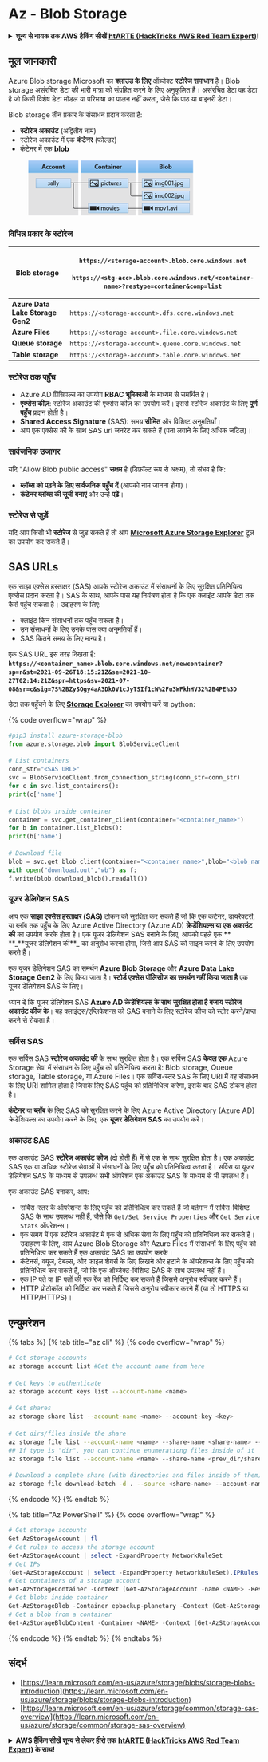 # Az - Blob Storage

<details>

<summary><strong>शून्य से नायक तक AWS हैकिंग सीखें</strong> <a href="https://training.hacktricks.xyz/courses/arte"><strong>htARTE (HackTricks AWS Red Team Expert)</strong></a><strong>!</strong></summary>

HackTricks का समर्थन करने के अन्य तरीके:

* यदि आप चाहते हैं कि आपकी **कंपनी का विज्ञापन HackTricks में दिखाई दे** या **HackTricks को PDF में डाउनलोड करें** तो [**सब्सक्रिप्शन प्लान्स**](https://github.com/sponsors/carlospolop) देखें!
* [**आधिकारिक PEASS & HackTricks स्वैग**](https://peass.creator-spring.com) प्राप्त करें
* [**The PEASS Family**](https://opensea.io/collection/the-peass-family) की खोज करें, हमारा विशेष [**NFTs**](https://opensea.io/collection/the-peass-family) संग्रह
* 💬 [**Discord group**](https://discord.gg/hRep4RUj7f) में **शामिल हों** या [**telegram group**](https://t.me/peass) में या **Twitter** पर 🐦 [**@carlospolopm**](https://twitter.com/carlospolopm) को **फॉलो करें**.
* **HackTricks** के [**github repos**](https://github.com/carlospolop/hacktricks) और [**HackTricks Cloud**](https://github.com/carlospolop/hacktricks-cloud) में PRs सबमिट करके अपनी हैकिंग ट्रिक्स साझा करें.

</details>

## मूल जानकारी

Azure Blob storage Microsoft का **क्लाउड के लिए** ऑब्जेक्ट **स्टोरेज समाधान** है। Blob storage असंरचित डेटा की भारी मात्रा को संग्रहित करने के लिए अनुकूलित है। असंरचित डेटा वह डेटा है जो किसी विशेष डेटा मॉडल या परिभाषा का पालन नहीं करता, जैसे कि पाठ या बाइनरी डेटा।

Blob storage तीन प्रकार के संसाधन प्रदान करता है:

* **स्टोरेज अकाउंट** (अद्वितीय नाम)
* स्टोरेज अकाउंट में एक **कंटेनर** (फोल्डर)
* कंटेनर में एक **blob**

<figure><img src="../../../.gitbook/assets/image (6) (2).png" alt=""><figcaption></figcaption></figure>

### विभिन्न प्रकार के स्टोरेज

| **Blob storage**                 | <p><code>https://&#x3C;storage-account>.blob.core.windows.net</code><br><br><code>https://&#x3C;stg-acc>.blob.core.windows.net/&#x3C;container-name>?restype=container&#x26;comp=list</code></p> |
| -------------------------------- | ------------------------------------------------------------------------------------------------------------------------------------------------------------------------------------------------ |
| **Azure Data Lake Storage Gen2** | `https://<storage-account>.dfs.core.windows.net`                                                                                                                                                 |
| **Azure Files**                  | `https://<storage-account>.file.core.windows.net`                                                                                                                                                |
| **Queue storage**                | `https://<storage-account>.queue.core.windows.net`                                                                                                                                               |
| **Table storage**                | `https://<storage-account>.table.core.windows.net`                                                                                                                                               |

### स्टोरेज तक पहुँच <a href="#about-blob-storage" id="about-blob-storage"></a>

* Azure AD प्रिंसिपल्स का उपयोग **RBAC भूमिकाओं** के माध्यम से समर्थित है।
* **एक्सेस कीज़**: स्टोरेज अकाउंट की एक्सेस कीज़ का उपयोग करें। इससे स्टोरेज अकाउंट के लिए **पूर्ण पहुँच** प्रदान होती है।
* **Shared Access Signature** (SAS): समय **सीमित** और विशिष्ट अनुमतियाँ।
* आप एक एक्सेस की के साथ SAS url जनरेट कर सकते हैं (पता लगाने के लिए अधिक जटिल)।

### सार्वजनिक उजागर

यदि "Allow Blob public access" **सक्षम** है (डिफ़ॉल्ट रूप से अक्षम), तो संभव है कि:

* **ब्लॉब्स को पढ़ने के लिए सार्वजनिक पहुँच दें** (आपको नाम जानना होगा)।
* **कंटेनर ब्लॉब्स की सूची बनाएं** और उन्हें **पढ़ें**।

### स्टोरेज से जुड़ें

यदि आप किसी भी **स्टोरेज** से जुड़ सकते हैं तो आप [**Microsoft Azure Storage Explorer**](https://azure.microsoft.com/es-es/products/storage/storage-explorer/) टूल का उपयोग कर सकते हैं।

## SAS URLs

एक साझा एक्सेस हस्ताक्षर (SAS) आपके स्टोरेज अकाउंट में संसाधनों के लिए सुरक्षित प्रतिनिधित्व एक्सेस प्रदान करता है। SAS के साथ, आपके पास यह नियंत्रण होता है कि एक क्लाइंट आपके डेटा तक कैसे पहुँच सकता है। उदाहरण के लिए:

* क्लाइंट किन संसाधनों तक पहुँच सकता है।
* उन संसाधनों के लिए उनके पास क्या अनुमतियाँ हैं।
* SAS कितने समय के लिए मान्य है।

एक SAS URL इस तरह दिखता है: **`https://<container_name>.blob.core.windows.net/newcontainer?sp=r&st=2021-09-26T18:15:21Z&se=2021-10-27T02:14:21Z&spr=https&sv=2021-07-08&sr=c&sig=7S%2BZySOgy4aA3Dk0V1cJyTSIf1cW%2Fu3WFkhHV32%2B4PE%3D`**

डेटा तक पहुँचने के लिए [**Storage Explorer**](https://azure.microsoft.com/en-us/features/storage-explorer/) का उपयोग करें या python:

{% code overflow="wrap" %}
```python
#pip3 install azure-storage-blob
from azure.storage.blob import BlobServiceClient

# List containers
conn_str="<SAS URL>"
svc = BlobServiceClient.from_connection_string(conn_str=conn_str)
for c in svc.list_containers():
print(c['name']

# List blobs inside conteiner
container = svc.get_container_client(container="<container_name>")
for b in container.list_blobs():
print(b['name']

# Download file
blob = svc.get_blob_client(container="<container_name>",blob="<blob_name>")
with open("download.out","wb") as f:
f.write(blob.download_blob().readall())
```
### यूजर डेलिगेशन SAS <a href="#user-delegation-sas" id="user-delegation-sas"></a>

आप एक **साझा एक्सेस हस्ताक्षर (SAS)** टोकन को सुरक्षित कर सकते हैं जो कि एक कंटेनर, डायरेक्टरी, या ब्लॉब तक पहुँच के लिए Azure Active Directory (Azure AD) **क्रेडेंशियल्स या एक अकाउंट की** का उपयोग करके होता है। एक यूजर डेलिगेशन SAS बनाने के लिए, आपको पहले एक \*\* **\_**यूजर डेलिगेशन की\*\*\_ का अनुरोध करना होगा, जिसे आप SAS को साइन करने के लिए उपयोग करते हैं।

एक यूजर डेलिगेशन SAS का समर्थन **Azure Blob Storage** और **Azure Data Lake Storage Gen2** के लिए किया जाता है। **स्टोर्ड एक्सेस पॉलिसीज का समर्थन नहीं किया जाता है** एक यूजर डेलिगेशन SAS के लिए।

ध्यान दें कि यूजर डेलिगेशन SAS **Azure AD क्रेडेंशियल्स के साथ सुरक्षित होता है बजाय स्टोरेज अकाउंट कीज के**। यह क्लाइंट्स/एप्लिकेशन्स को SAS बनाने के लिए स्टोरेज कीज को स्टोर करने/प्राप्त करने से रोकता है।

### सर्विस SAS

एक सर्विस SAS **स्टोरेज अकाउंट की** के साथ सुरक्षित होता है। एक सर्विस SAS **केवल एक** Azure Storage सेवा में संसाधन के लिए पहुँच को प्रतिनिधित्व करता है: Blob storage, Queue storage, Table storage, या Azure Files। एक सर्विस-स्तर SAS के लिए URI में वह संसाधन के लिए URI शामिल होता है जिसके लिए SAS पहुँच को प्रतिनिधित्व करेगा, इसके बाद SAS टोकन होता है।

**कंटेनर** या **ब्लॉब** के लिए SAS को सुरक्षित करने के लिए Azure Active Directory (Azure AD) क्रेडेंशियल्स का उपयोग करने के लिए, एक **यूजर डेलिगेशन SAS** का उपयोग करें।

### अकाउंट SAS

एक अकाउंट SAS **स्टोरेज अकाउंट कीज** (दो होती हैं) में से एक के साथ सुरक्षित होता है। एक अकाउंट SAS एक या अधिक स्टोरेज सेवाओं में संसाधनों के लिए पहुँच को प्रतिनिधित्व करता है। सर्विस या यूजर डेलिगेशन SAS के माध्यम से उपलब्ध सभी ऑपरेशन एक अकाउंट SAS के माध्यम से भी उपलब्ध हैं।

एक अकाउंट SAS बनाकर, आप:

* सर्विस-स्तर के ऑपरेशन्स के लिए पहुँच को प्रतिनिधित्व कर सकते हैं जो वर्तमान में सर्विस-विशिष्ट SAS के साथ उपलब्ध नहीं हैं, जैसे कि `Get/Set Service Properties` और `Get Service Stats` ऑपरेशन्स।
* एक समय में एक स्टोरेज अकाउंट में एक से अधिक सेवा के लिए पहुँच को प्रतिनिधित्व कर सकते हैं। उदाहरण के लिए, आप Azure Blob Storage और Azure Files में संसाधनों के लिए पहुँच को प्रतिनिधित्व कर सकते हैं एक अकाउंट SAS का उपयोग करके।
* कंटेनर्स, क्यूज, टेबल्स, और फाइल शेयर्स के लिए लिखने और हटाने के ऑपरेशन्स के लिए पहुँच को प्रतिनिधित्व कर सकते हैं, जो कि एक ऑब्जेक्ट-विशिष्ट SAS के साथ उपलब्ध नहीं हैं।
* एक IP पते या IP पतों की एक रेंज को निर्दिष्ट कर सकते हैं जिससे अनुरोध स्वीकार करने हैं।
* HTTP प्रोटोकॉल को निर्दिष्ट कर सकते हैं जिससे अनुरोध स्वीकार करने हैं (या तो HTTPS या HTTP/HTTPS)।

## एन्युमरेशन

{% tabs %}
{% tab title="az cli" %}
{% code overflow="wrap" %}
```bash
# Get storage accounts
az storage account list #Get the account name from here

# Get keys to authenticate
az storage account keys list --account-name <name>

# Get shares
az storage share list --account-name <name> --account-key <key>

# Get dirs/files inside the share
az storage file list --account-name <name> --share-name <share-name> --account-key <key>
## If type is "dir", you can continue enumerationg files inside of it
az storage file list --account-name <name> --share-name <prev_dir/share-name> --account-key <key>

# Download a complete share (with directories and files inside of them)
az storage file download-batch -d . --source <share-name> --account-name <name> --account-key <key>
```
{% endcode %}
{% endtab %}

{% tab title="Az PowerShell" %}
{% code overflow="wrap" %}
```powershell
# Get storage accounts
Get-AzStorageAccount | fl
# Get rules to access the storage account
Get-AzStorageAccount | select -ExpandProperty NetworkRuleSet
# Get IPs
(Get-AzStorageAccount | select -ExpandProperty NetworkRuleSet).IPRules
# Get containers of a storage account
Get-AzStorageContainer -Context (Get-AzStorageAccount -name <NAME> -ResourceGroupName <NAME>).context
# Get blobs inside container
Get-AzStorageBlob -Container epbackup-planetary -Context (Get-AzStorageAccount -name <name> -ResourceGroupName <name>).context
# Get a blob from a container
Get-AzStorageBlobContent -Container <NAME> -Context (Get-AzStorageAccount -name <NAME> -ResourceGroupName <NAME>).context -Blob <blob_name> -Destination .\Desktop\filename.txt
```
{% endcode %}
{% endtab %}
{% endtabs %}

## संदर्भ

* [https://learn.microsoft.com/en-us/azure/storage/blobs/storage-blobs-introduction](https://learn.microsoft.com/en-us/azure/storage/blobs/storage-blobs-introduction)
* [https://learn.microsoft.com/en-us/azure/storage/common/storage-sas-overview](https://learn.microsoft.com/en-us/azure/storage/common/storage-sas-overview)

<details>

<summary><strong> AWS हैकिंग सीखें शून्य से लेकर हीरो तक</strong> <a href="https://training.hacktricks.xyz/courses/arte"><strong>htARTE (HackTricks AWS Red Team Expert)</strong></a><strong> के साथ!</strong></summary>

HackTricks का समर्थन करने के अन्य तरीके:

* यदि आप चाहते हैं कि आपकी **कंपनी का विज्ञापन HackTricks में दिखाई दे** या **HackTricks को PDF में डाउनलोड करें** तो [**सब्सक्रिप्शन प्लान्स**](https://github.com/sponsors/carlospolop) देखें!
* [**आधिकारिक PEASS & HackTricks स्वैग**](https://peass.creator-spring.com) प्राप्त करें
* [**The PEASS Family**](https://opensea.io/collection/the-peass-family) की खोज करें, हमारा एक्सक्लूसिव [**NFTs**](https://opensea.io/collection/the-peass-family) संग्रह
* 💬 [**Discord समूह**](https://discord.gg/hRep4RUj7f) में **शामिल हों** या [**telegram समूह**](https://t.me/peass) में या **Twitter** पर 🐦 [**@carlospolopm**](https://twitter.com/carlospolopm) को **फॉलो करें**.
* **HackTricks** के [**github repos**](https://github.com/carlospolop/hacktricks) और [**HackTricks Cloud**](https://github.com/carlospolop/hacktricks-cloud) में PRs सबमिट करके अपनी हैकिंग ट्रिक्स साझा करें।

</details>
